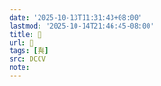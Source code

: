 ```yaml
---
date: '2025-10-13T11:31:43+08:00'
lastmod: '2025-10-14T21:46:45-08:00'
title: 󰪜
url: 󰪜
tags: [與]
src: DCCV
note:
---
```

